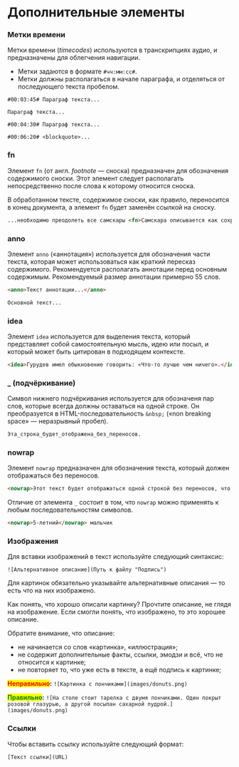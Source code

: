 # Дополнительные элементы

### **Метки времени**

Метки времени (_timecodes_) используются в транскрипциях аудио, и предназначены для облегчения навигации.

* Метки задаются в формате `#чч:мм:сс#`.
* Метки должны располагаться в начале параграфа, и отделяться от последующего текста пробелом.

```
#00:03:45# Параграф текста...

Параграф текста...

#00:04:30# Параграф текста...

#00:06:20# <blockquote>...
```

### **fn**

Элемент `fn` (от англ. _footnote_ — сноска) предназначен для обозначения содержимого сноски. Этот элемент следует располагать непосредственно после слова к которому относится сноска.

В обработанном тексте, содержимое сноски, как правило, переносится в конец документа, а элемент `fn` будет заменён ссылкой на сноску.

```html
...необходимо преодолеть все самскары <fn>Самскара описывается как сохранившиеся в памяти впечатления, ментальные образы или воспоминания о действиях, совершенных в предыдущей форме существования.</fn>, что держат наш ум в футляре предубеждений и недоверия.
```

### **anno**

Элемент `anno` («аннотация») используется для обозначения части текста, которая может использоваться как краткий пересказ содержимого. Рекомендуется располагать аннотации перед основным содержимым. Рекомендуемый размер аннотации примерно 55 слов.

```html
<anno>Текст аннотации...</anno>

Основной текст...
```

### **idea**

Элемент `idea` используется для выделения текста, который представляет собой самостоятельную мысль, идею или посыл, и который может быть цитирован в подходящем контексте.

```html
<idea>Гурудев имел обыкновение говорить: «Что-то лучше чем ничего».</idea>
```

### **\_ (подчёркивание)**

Символ нижнего подчёркивания используется для обозначеня пар слов, которые всегда должны оставаться на одной строке. Он преобразуется в HTML-последовательность `&nbsp;` («non breaking space» — неразрывный пробел).

```html
Эта_строка_будет_отображена_без_переносов.
```

### **nowrap**

Элемент `nowrap` предназначен для обозначения текста, который должен отображаться без переносов.

```html
<nowrap>Этот текст будет отображаться одной строкой без переносов, что может привести к появлению горизонтальной полосы прокрутки.</nowrap>
```

Отличие от элемента `_` состоит в том, что `nowrap` можно применять к любым последовательностям символов.

```html
<nowrap>5-летний</nowrap> мальчик
```

### Изображения

Для вставки изображений в текст используйте следующий синтаксис:

```
![Альтернативное описание](Путь к файлу "Подпись")
```

Для картинок обязательно указывайте альтернативные описания — то есть что на них изображено.

Как понять, что хорошо описали картинку? Прочтите описание, не глядя на изображение. Если смогли понять, что изображено, то это хорошее описание.

Обратите внимание, что описание:

* не начинается со слов «картинка», «иллюстрация»;
* не содержит дополнительные факты, ссылки, эмодзи и всё, что не относится к картинке;
* не повторяет то, что уже есть в тексте, а ещё подпись к картинке;

<mark style="color:red;">**Неправильно**</mark>**:** `![Картинка с пончиками](images/donuts.png)`

<mark style="color:green;">**Правильно**</mark>**:** `![На столе стоит тарелка с двумя пончиками. Один покрыт розовой глазурью, а другой посыпан сахарной пудрой.](images/donuts.png)`

### Ссылки

Чтобы вставить ссылку используйте следующий формат:

```
[Текст ссылки](URL)
```
